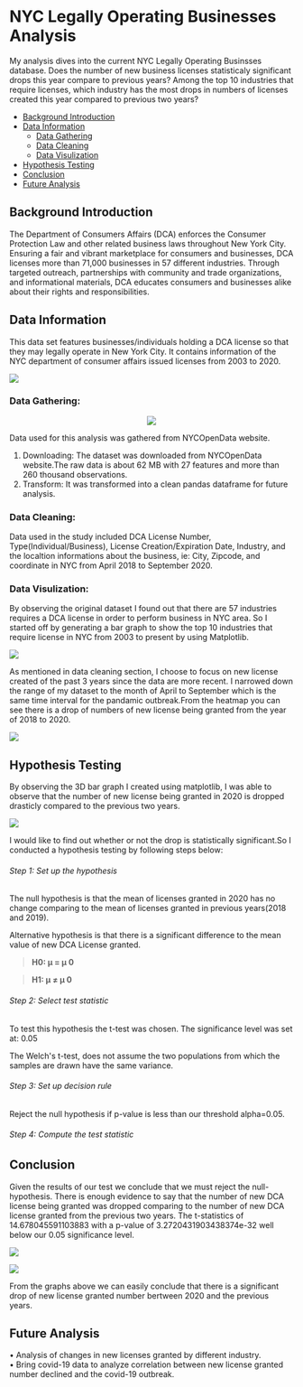 # NYC Legally Operating Businesses Analysis

My analysis dives into the current NYC Legally Operating Businsses database. Does the number of new business licenses statisticaly significant drops this year compare to previous years? Among the top 10 industries that require licenses, which industry has the most drops in numbers of licenses created this year compared to previous two years?

* [Background Introduction](#background-introduction)
* [Data Information](#data-information)
    * [Data Gathering](#data-gathering)
    * [Data Cleaning](#data-cleaning)
    * [Data Visulization](#data-vissulization)
* [Hypothesis Testing](#hypothesis-testing)
* [Conclusion](#conclusion)
* [Future Analysis](#future-analysis)

## Background Introduction
The Department of Consumers Affairs (DCA) enforces the Consumer Protection Law and other related business laws throughout New York City. Ensuring a fair and vibrant marketplace for consumers and businesses, DCA licenses more than 71,000 businesses in 57 different industries. Through targeted outreach, partnerships with community and trade organizations, and informational materials, DCA educates consumers and businesses alike about their rights and responsibilities.

## Data Information
This data set features businesses/individuals holding a DCA license so that they may legally operate in New York City. It contains information of the NYC department of consumer affairs issued licenses from 2003 to 2020.
<p align="left">
  <img src="img/raw_dats_screenshot.png">
</p>

### Data Gathering:
<p align="center">
  <img src="img/NYCOpenData.png">
</p>

Data used for this analysis was gathered from NYCOpenData website.

1)  Downloading:  The dataset was downloaded from NYCOpenData website.The raw data is about 62 MB with 27 features and more than 260 thousand observations.
2)  Transform:  It was transformed into a clean pandas dataframe for future analysis.

### Data Cleaning:
Data used in the study included DCA License Number, Type(Individual/Business), License Creation/Expiration Date, Industry, and the localtion informations about the business, ie: City, Zipcode, and coordinate in NYC from April 2018 to September 2020.

### Data Visulization:
By observing the original dataset I found out that there are 57 industries requires a DCA license in order to perform business in NYC area.
So I started off by generating a bar graph to show the top 10 industries that require license in NYC from 2003 to present by using Matplotlib.
<p align="left">
  <img src="img/top_10_industry.png">
</p>
As mentioned in data cleaning section, I choose to focus on new license created of the past 3 years since the data are more recent. I narrowed down the range of my dataset to the month of April to September which is the same time interval for the pandamic outbreak.From the heatmap you can see there is a drop of numbers of new license being granted from the year of 2018 to 2020.
<p align="left">
  <img src="img/heatmap_comparision.png">
</p>

## Hypothesis Testing
By observing the 3D bar graph I created using matplotlib, I was able to observe that the number of new license being granted in 2020 is dropped drasticly compared to the previous two years.
<p align="left">
  <img src="img/3D_bar.png">
</p>
I would like to find out whether or not the drop is statistically significant.So I conducted a hypothesis testing by following steps below:

###### Step 1: Set up the hypothesis
The null hypothesis is that the mean of licenses granted in 2020 has no change comparing to the mean of licenses granted in previous years(2018 and 2019).


Alternative hypothesis is that there is a significant difference to the mean value of new DCA License granted.

>**H0: μ = μ 0**

>**H1: μ ≠ μ 0**

###### Step 2: Select test statistic
To test this hypothesis the t-test was chosen.
The significance level was set at: 0.05

The Welch's t-test, does not assume the two populations from which the samples are drawn have the same variance.

###### Step 3: Set up decision rule
Reject the null hypothesis if p-value is less than our threshold alpha=0.05.

###### Step 4: Compute the test statistic


## Conclusion
Given the results of our test we conclude that we must reject the null-hypothesis.  There is enough evidence to say that the number of new DCA license being granted was dropped comparing to the number of new DCA license granted from the previous two years. 
The t-statistics of 14.678045591103883 with a p-value of 3.2720431903438374e-32 well below our 0.05 significance level. 
<p align="left">
  <img src="img/scatter_plot.png">
</p>
<p align="left">
  <img src="img/box_plot.png">
</p>
From the graphs above we can easily conclude that there is a significant drop of new license granted number bertween 2020 and the previous years.

## Future Analysis
• Analysis of changes in new licenses granted by different industry.<br>
• Bring covid-19 data to analyze correlation between new license granted number declined and the covid-19 outbreak.<br>

